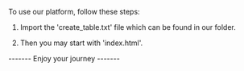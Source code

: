 To use our platform, follow these steps:

1. Import the 'create_table.txt' file which can be found in our folder.

2. Then you may start with 'index.html'.


------- Enjoy your journey -------
